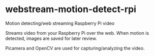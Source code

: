 # webstream-motion-detect-rpi
Motion detecting/web streaming Raspberry Pi video 

Streams video from your Raspberry Pi over the web. When motion is detected, images are saved for later review.

Picamera and OpenCV are used for capturing/analyzing the video.
